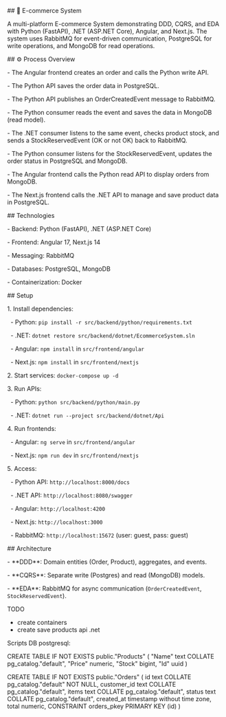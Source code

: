 \##  🛒 E-commerce System

A multi-platform E-commerce System demonstrating DDD, CQRS, and EDA with Python (FastAPI), .NET (ASP.NET Core), Angular, and Next.js.
The system uses RabbitMQ for event-driven communication, PostgreSQL for write operations, and MongoDB for read operations.

\## ⚙️ Process Overview

\- The Angular frontend creates an order and calls the Python write API.

\- The Python API saves the order data in PostgreSQL.

\- The Python API publishes an OrderCreatedEvent message to RabbitMQ.

\- The Python consumer reads the event and saves the data in MongoDB (read model).

\- The .NET consumer listens to the same event, checks product stock, and sends a StockReservedEvent (OK or not OK) back to RabbitMQ.

\- The Python consumer listens for the StockReservedEvent, updates the order status in PostgreSQL and MongoDB.

\- The Angular frontend calls the Python read API to display orders from MongoDB.

\- The Next.js frontend calls the .NET API to manage and save product data in PostgreSQL.

\## Technologies

\- Backend: Python (FastAPI), .NET (ASP.NET Core)

\- Frontend: Angular 17, Next.js 14

\- Messaging: RabbitMQ

\- Databases: PostgreSQL, MongoDB

\- Containerization: Docker



\## Setup

1\. Install dependencies:

&nbsp;  - Python: `pip install -r src/backend/python/requirements.txt`

&nbsp;  - .NET: `dotnet restore src/backend/dotnet/EcommerceSystem.sln`

&nbsp;  - Angular: `npm install` in `src/frontend/angular`

&nbsp;  - Next.js: `npm install` in `src/frontend/nextjs`

2\. Start services: `docker-compose up -d`

3\. Run APIs:

&nbsp;  - Python: `python src/backend/python/main.py`

&nbsp;  - .NET: `dotnet run --project src/backend/dotnet/Api`

4\. Run frontends:

&nbsp;  - Angular: `ng serve` in `src/frontend/angular`

&nbsp;  - Next.js: `npm run dev` in `src/frontend/nextjs`

5\. Access:

&nbsp;  - Python API: `http://localhost:8000/docs`

&nbsp;  - .NET API: `http://localhost:8080/swagger`

&nbsp;  - Angular: `http://localhost:4200`

&nbsp;  - Next.js: `http://localhost:3000`

&nbsp;  - RabbitMQ: `http://localhost:15672` (user: guest, pass: guest)



\## Architecture

\- \*\*DDD\*\*: Domain entities (Order, Product), aggregates, and events.

\- \*\*CQRS\*\*: Separate write (Postgres) and read (MongoDB) models.

\- \*\*EDA\*\*: RabbitMQ for async communication (`OrderCreatedEvent`, `StockReservedEvent`).

TODO
- create containers
- create save products api .net

Scripts DB postgresql:

CREATE TABLE IF NOT EXISTS public."Products"
(
    "Name" text COLLATE pg_catalog."default",
    "Price" numeric,
    "Stock" bigint,
    "Id" uuid
)

CREATE TABLE IF NOT EXISTS public."Orders"
(
    id text COLLATE pg_catalog."default" NOT NULL,
    customer_id text COLLATE pg_catalog."default",
    items text COLLATE pg_catalog."default",
    status text COLLATE pg_catalog."default",
    created_at timestamp without time zone,
    total numeric,
    CONSTRAINT orders_pkey PRIMARY KEY (id)
)
